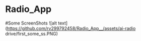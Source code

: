 # Radio_App
 
 #Some ScreenShots
![alt text](https://github.com/rv299792458/Radio_App__/assets/ai-radio drive/first_some_ss.PNG)
